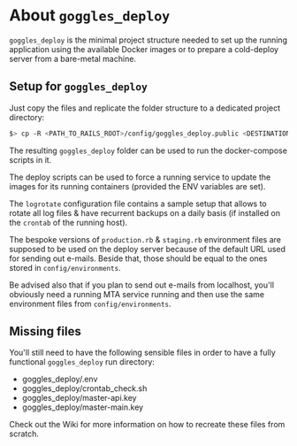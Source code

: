 # About `goggles_deploy`

`goggles_deploy` is the minimal project structure needed to set up the running application using the available Docker images or to prepare a cold-deploy server from a bare-metal machine.


## Setup for `goggles_deploy`

Just copy the files and replicate the folder structure to a dedicated project directory:

```bash
$> cp -R <PATH_TO_RAILS_ROOT>/config/goggles_deploy.public <DESTINATION_PATH>/goggles_deploy
```

The resulting `goggles_deploy` folder can be used to run the docker-compose scripts in it.

The deploy scripts can be used to force a running service to update the images for its running containers (provided the ENV variables are set).

The `logrotate` configuration file contains a sample setup that allows to rotate all log files & have recurrent backups on a daily basis (if installed on the `crontab` of the running host).

The bespoke versions of `production.rb` & `staging.rb` environment files are supposed to be used on the deploy server because of the default URL used for sending out e-mails. Beside that, those should be equal to the ones stored in `config/environments`.

Be advised also that if you plan to send out e-mails from localhost, you'll obviously need a running MTA service running and then use the same environment files from `config/environments`.


## Missing files

You'll still need to have the following sensible files in order to have a fully functional `goggles_deploy` run directory:

- goggles_deploy/.env
- goggles_deploy/crontab_check.sh
- goggles_deploy/master-api.key
- goggles_deploy/master-main.key

Check out the Wiki for more information on how to recreate these files from scratch.
